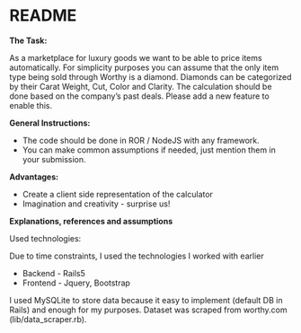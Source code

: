 # README

<strong>The Task:</strong>
<p>As a marketplace for luxury goods we want to be able to price items automatically. 
For simplicity purposes you can assume that the only item type being sold through Worthy is a diamond. Diamonds can be categorized by their Carat Weight, Cut, Color and Clarity.
The calculation should be done based on the company’s past deals. Please add a new feature to enable this.</p> 

<strong>General Instructions:</strong> 
<ul>
  <li>The code should be done in ROR / NodeJS with any framework.</li>
  <li>You can make common assumptions if needed, just mention them in your submission.</li>
</ul>

<strong>Advantages:</strong> 
<ul>
  <li>Create a client side representation of the calculator</li>
  <li>Imagination and creativity - surprise us!</li>
</ul>

<strong>Explanations, references and assumptions</strong>

Used technologies:

Due to time constraints, I used the technologies I worked with earlier
<ul>
  <li>Backend - Rails5</li>
  <li>Frontend - Jquery, Bootstrap</li>
</ul>

I used MySQLite to store data because it easy to implement (default DB in Rails) and enough for my purposes. Dataset was scraped from worthy.com (lib/data_scraper.rb). 















  
  
